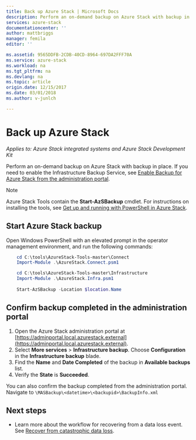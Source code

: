 ```yaml
---
title: Back up Azure Stack | Microsoft Docs
description: Perform an on-demand backup on Azure Stack with backup in place.
services: azure-stack
documentationcenter: ''
author: mattbriggs
manager: femila
editor: ''

ms.assetid: 9565DDFB-2CDB-40CD-8964-697DA2FFF70A
ms.service: azure-stack
ms.workload: na
ms.tgt_pltfrm: na
ms.devlang: na
ms.topic: article
origin.date: 12/15/2017
ms.date: 03/01/2018
ms.author: v-junlch

---
```

# Back up Azure Stack

*Applies to: Azure Stack integrated systems and Azure Stack Development Kit*

Perform an on-demand backup on Azure Stack with backup in place. If you need to enable the Infrastructure Backup Service, see [Enable Backup for Azure Stack from the administration portal](azure-stack-backup-enable-backup-console.md).

> [!Note]  
>  Azure Stack Tools contain the **Start-AzSBackup** cmdlet. For instructions on installing the tools, see [Get up and running with PowerShell in Azure Stack](/azure-stack/azure-stack-powershell-configure-quickstart).

## Start Azure Stack backup

Open Windows PowerShell with an elevated prompt in the operator management environment, and run the following commands:

```powershell
    cd C:\tools\AzureStack-Tools-master\Connect
    Import-Module .\AzureStack.Connect.psm1

    cd C:\tools\AzureStack-Tools-master\Infrastructure
    Import-Module .\AzureStack.Infra.psm1 
    
    Start-AzSBackup -Location $location.Name
```

## Confirm backup completed in the administration portal

1. Open the Azure Stack administration portal at [https://adminportal.local.azurestack.external](https://adminportal.local.azurestack.external).
2. Select **More services** > **Infrastructure backup**. Choose **Configuration** in the **Infrastructure backup** blade.
3. Find the **Name** and **Date Completed** of the backup in **Available backups** list.
4. Verify the **State** is **Succeeded**.

You can also confirm the backup completed from the administration portal. Navigate to `\MASBackup\<datetime>\<backupid>\BackupInfo.xml`

## Next steps

- Learn more about the workflow for recovering from a data loss event. See [Recover from catastrophic data loss](azure-stack-backup-recover-data.md).

